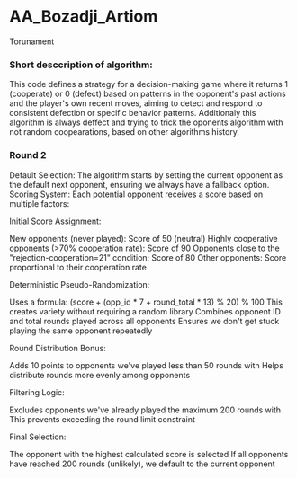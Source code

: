 # AA_Bozadji_Artiom
Torunament 

### Short desccription of algorithm: 
This code defines a strategy for a decision-making game where it returns 1 (cooperate) or 0 (defect) based on patterns in the opponent's past actions and the player's own recent moves, aiming to detect and respond to consistent defection or specific behavior patterns. Additionaly this algorithm is always deffect and trying to trick the oponents algorithm with not random coopearations, based on other algorithms history.


### Round 2
Default Selection: The algorithm starts by setting the current opponent as the default next opponent, ensuring we always have a fallback option.
Scoring System: Each potential opponent receives a score based on multiple factors:

Initial Score Assignment:

New opponents (never played): Score of 50 (neutral)
Highly cooperative opponents (>70% cooperation rate): Score of 90
Opponents close to the "rejection-cooperation=21" condition: Score of 80
Other opponents: Score proportional to their cooperation rate


Deterministic Pseudo-Randomization:

Uses a formula: (score + (opp_id * 7 + round_total * 13) % 20) % 100
This creates variety without requiring a random library
Combines opponent ID and total rounds played across all opponents
Ensures we don't get stuck playing the same opponent repeatedly


Round Distribution Bonus:

Adds 10 points to opponents we've played less than 50 rounds with
Helps distribute rounds more evenly among opponents




Filtering Logic:

Excludes opponents we've already played the maximum 200 rounds with
This prevents exceeding the round limit constraint


Final Selection:

The opponent with the highest calculated score is selected
If all opponents have reached 200 rounds (unlikely), we default to the current opponent
